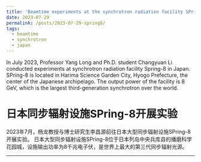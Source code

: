 ```yaml
---
title: 'Beamtime experiments at the synchrotron radiation facility SPring-8 in Japan'
date: 2023-07-29
permalink: /posts/2023-07-29-spring8/
tags:
  - beamtime
  - synchrotron
  - japan
---
```


In July 2023, Professor Yang Long and Ph.D. student Changyuan Li conducted experiments at synchrotron radiation 
facility Spring-8 in Japan. SPring-8 is located in Harima Science Garden City, Hyogo Prefecture, the center of the Japanese archipelago. 
The output power of the facility is 8 GeV, which is the largest third-generation synchrotron over the world.

日本同步辐射设施SPring-8开展实验
======

2023年7月，杨龙教授与博士研究生李昌源前往日本大型同步辐射设施SPring-8开展实验。
日本大型同步辐射设施SPring-8位于日本列岛中央兵库县的播磨科学花园城，设施输出功率为8千兆电子伏，是世界上最大的第三代同步辐射光源。

------